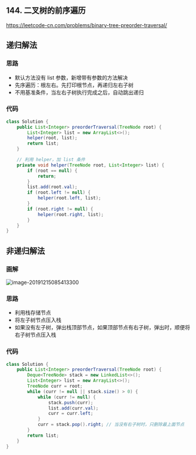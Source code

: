 ## 144. 二叉树的前序遍历

https://leetcode-cn.com/problems/binary-tree-preorder-traversal/

## 递归解法

### 思路

- 默认方法没有 list 参数，新增带有参数的方法解决
- 先序遍历：根左右。先打印根节点，再递归左右子树
- 不用基准条件，当左右子树执行完成之后，自动跳出递归

### 代码

```Java
class Solution {
    public List<Integer> preorderTraversal(TreeNode root) {
        List<Integer> list = new ArrayList<>();
        helper(root, list);
        return list;
    }

    // 利用 helper，加 list 条件
    private void helper(TreeNode root, List<Integer> list) {
        if (root == null) {
            return;
        }
        list.add(root.val);
        if (root.left != null) {
            helper(root.left, list);
        }
        if (root.right != null) {
            helper(root.right, list);
        }
    }
}
```

## 非递归解法

### 画解

![image-20191215085413300](https://tva1.sinaimg.cn/large/006tNbRwly1g9x4h9v8efj31q00u0hdu.jpg)

### 思路

- 利用栈存储节点
- 将左子树节点压入栈
- 如果没有左子树，弹出栈顶部节点，如果顶部节点有右子树，弹出时，顺便将右子树节点压入栈

### 代码

```Java
class Solution {
    public List<Integer> preorderTraversal(TreeNode root) {
        Deque<TreeNode> stack = new LinkedList<>();
        List<Integer> list = new ArrayList<>();
        TreeNode curr = root;
        while (curr != null || stack.size() > 0) {
            while (curr != null) {
                stack.push(curr);
                list.add(curr.val);
                curr = curr.left;
            }
            curr = stack.pop().right; // 当没有右子树时，只删除最上面节点
        }
        return list;
    }
}
```

